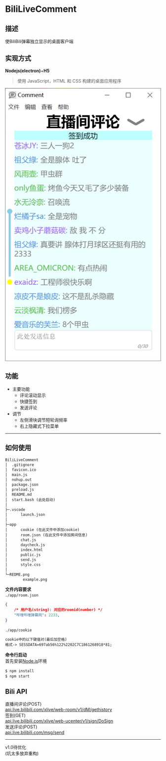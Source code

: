 # BiliLiveComment
## 描述
使BiliBili弹幕独立显示的桌面客户端  
## 实现方式
**Nodejs(electron)**+**H5**  
>使用 JavaScript，HTML 和 CSS 构建的桌面应用程序  

![示例图](REDME.png/example.png)
## 功能
- 主要功能  
    - 评论滚动显示  
    - 快捷签到  
    - 发送评论  
- 调节  
    - 左侧滑块调节短轮询频率  
    - 右上隐藏式下拉菜单  

---

## 如何使用
```
BiliLiveComment
│  .gitignore
│  favicon.ico
│  main.js
│  nohup.out
│  package.json
│  preload.js
│  README.md
│  start.bash (此处启动)
│  
├─.vscode
│      launch.json
│      
├─app
│      cookie (在此文件中添加cookie)
│      room.json (在此文件中添加房间信息)
│      chat.js
│      daycheck.js
│      index.html
│      public.js
│      send.js
│      style.css
│      
└─REDME.png
        example.png
```
**文件内容要求**  
`./app/room.json`  
```json
{
    /* 用户名(string): 对应的roomid(number) */
    "哔哩哔哩弹幕网": 2233,
}
```
`./app/cookie`  
```markdown
cookie中的以下键值对(最后加空格)
格式-> SESSDATA=697ab56%122%2202C7C1861268918*81; 
```
**命令行启动**  
首先安装[Node.js](https://nodejs.org/zh-cn/download/)环境  
```bash
$ npm install
$ npm start
```
## Bili API
直播间评论(POST)  
[api.live.bilibili.com/xlive/web-room/v1/dM/gethistory](https://api.live.bilibili.com/xlive/web-room/v1/dM/gethistory)  
签到(GET)  
[api.live.bilibili.com/xlive/web-ucenter/v1/sign/DoSign](https://api.live.bilibili.com/xlive/web-ucenter/v1/sign/DoSign)  
发送评论(POST)  
[api.live.bilibili.com/msg/send](https://api.live.bilibili.com/msg/send)

---
v1.0待优化  
(坑太多放弃重构)

